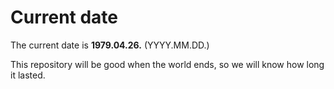 # Current date

The current date is **1979.04.26.** (YYYY.MM.DD.)

This repository will be good when the world ends, so we will know how long it lasted.